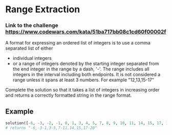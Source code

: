# Range Extraction

### Link to the challenge https://www.codewars.com/kata/51ba717bb08c1cd60f00002f

A format for expressing an ordered list of integers is to use a comma separated list of either

- individual integers
- or a range of integers denoted by the starting integer separated from the end integer in the range by a dash, '-'. The range includes all integers in the interval including both endpoints. It is not considered a range unless it spans at least 3 numbers. For example "12,13,15-17"

Complete the solution so that it takes a list of integers in increasing order and returns a correctly formatted string in the range format.

## Example

```python
solution([-6, -3, -2, -1, 0, 1, 3, 4, 5, 7, 8, 9, 10, 11, 14, 15, 17, 18, 19, 20])
# returns "-6,-3-1,3-5,7-11,14,15,17-20"
```
